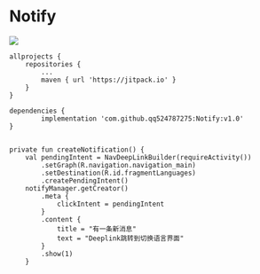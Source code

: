 # Notify
[![](https://jitpack.io/v/qq524787275/Notify.svg)](https://jitpack.io/#qq524787275/Notify)

	allprojects {
		repositories {
			...
			maven { url 'https://jitpack.io' }
		}
	}
	
	dependencies {
	        implementation 'com.github.qq524787275:Notify:v1.0'
	}
	
	
	private fun createNotification() {
        val pendingIntent = NavDeepLinkBuilder(requireActivity())
            .setGraph(R.navigation.navigation_main)
            .setDestination(R.id.fragmentLanguages)
            .createPendingIntent()
        notifyManager.getCreator()
            .meta {
                clickIntent = pendingIntent
            }
            .content {
                title = "有一条新消息"
                text = "Deeplink跳转到切换语言界面"
            }
            .show(1)
    	}

